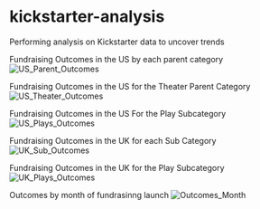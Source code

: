 # kickstarter-analysis
Performing analysis on Kickstarter data to uncover trends

Fundraising Outcomes in the US by each parent category
![US_Parent_Outcomes](path/to/US_Parent_Outcomes.png)

Fundraising Outcomes in the US for the Theater Parent Category
![US_Theater_Outcomes](path/to/US_Theater_Outcomes.png)


Fundraising Outcomes in the US For the Play Subcategory
![US_Plays_Outcomes](path/to/US_Plays_Outcomes.png)

Fundraising Outcomes in the UK for each Sub Category
![UK_Sub_Outcomes](path/to/UK_Sub_Outcomes.png)

Fundraising Outcomes in the UK for the Play Subcategory
![UK_Plays_Outcomes](path/to/UK_Plays_Outcomes.png)

Outcomes by month of fundrasinng launch
![Outcomes_Month](path/to/Outcomes_Month.png)
